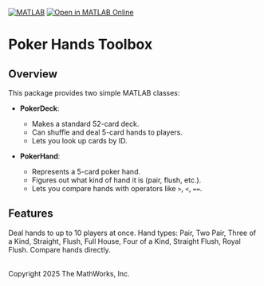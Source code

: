 [![MATLAB](https://github.com/dbarnesmathworks/Poker-Hands-Toolbox/actions/workflows/ci.yml/badge.svg)](https://github.com/dbarnesmathworks/Poker-Hands-Toolbox/actions/workflows/ci.yml) 
[![Open in MATLAB Online](https://www.mathworks.com/images/responsive/global/open-in-matlab-online.svg)](https://matlab.mathworks.com/open/github/v1?repo=dbarnesmathworks/Poker-Hands-Toolbox&project=PokerHands.prj)

# Poker Hands Toolbox

## Overview
This package provides two simple MATLAB classes:

- **PokerDeck**:  
  - Makes a standard 52-card deck.
  - Can shuffle and deal 5-card hands to players.
  - Lets you look up cards by ID.

- **PokerHand**:  
  - Represents a 5-card poker hand.
  - Figures out what kind of hand it is (pair, flush, etc.).
  - Lets you compare hands with operators like `>`, `<`, `==`.


## Features
Deal hands to up to 10 players at once.
Hand types: Pair, Two Pair, Three of a Kind, Straight, Flush, Full House, Four of a Kind, Straight Flush, Royal Flush.
Compare hands directly.
<br><br>


Copyright 2025 The MathWorks, Inc.